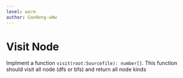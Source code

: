 ```yaml
---
level: warm
author: GaoNeng-wWw
---
```


# Visit Node

Implment a function `visit(root:Sourcefile): number[]`. This function should visit all node (dfs or bfs) and return all node kinds